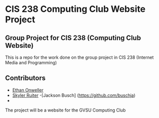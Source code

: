 # CIS 238 Computing Club Website Project
## Group Project for CIS 238 (Computing Club Website)
This is a repo for the work done on the group project in CIS 238 (Internet Media and Programming)

## Contributors
- [Ethan Onweller](https://github.com/ethanonweller)
- [Skyler Ruiter](https://github.com/Skylake0106)
-[Jackson Busch] (https://github.com/buschja)
-


The project will be a website for the GVSU Computing Club
